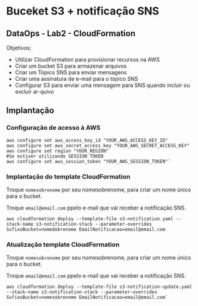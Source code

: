 # Buceket S3 + notificação SNS

## DataOps - Lab2 - CloudFormation

Objetivos:

* Utilizar CloudFormation para provisionar recursos na AWS
* Criar um bucket S3 para armazenar arquivos
* Criar um Tópico SNS para enviar mensagens
* Criar uma assinatura de e-mail para o tópico SNS
* Configurar S3 para enviar uma mensagem para SNS quando incluir ou excluir ar-quivo




## Implantação

### Configuração de acesso à AWS

```console
aws configure set aws_access_key_id "YOUR_AWS_ACCESS_KEY_ID"
aws configure set aws_secret_access_key "YOUR_AWS_SECRET_ACCESS_KEY"
aws configure set region "YOUR_REGION"
#Se estiver utilizando SESSION TOKEN
aws configure set aws_session_token "YOUR_AWS_SESSION_TOKEN"`
```

### Implantação do template CloudFormation

Troque `nomesobrenome` por seu nomesobrenome, para criar um nome único para o bucket.

Troque `email@email.com` ppelo e-mail que vai receber a notificação SNS.

```console
aws cloudformation deploy --template-file s3-notification.yaml --stack-name s3-notification-stack --parameter-overrides SufixoBucket=nomedobrenome EmailNotificacao=email@email.com
```

### Atualização template CloudFormation

Troque `nomesobrenome` por seu nomesobrenome, para criar um nome único para o bucket.

Troque `email@email.com` ppelo e-mail que vai receber a notificação SNS.

```console
aws cloudformation deploy --template-file s3-notification-update.yaml --stack-name s3-notification-stack --parameter-overrides SufixoBucket=nomesobrenome EmailNotificacao=email@email.com`
```
